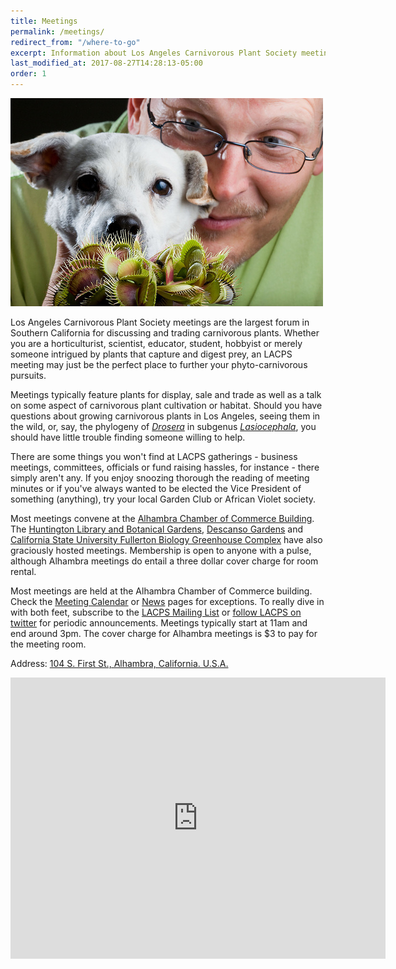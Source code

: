 ```yaml
---
title: Meetings
permalink: /meetings/
redirect_from: "/where-to-go"
excerpt: Information about Los Angeles Carnivorous Plant Society meetings in Southern California.
last_modified_at: 2017-08-27T14:28:13-05:00
order: 1
---
```


<img src="/sites/default/files/photos/12_1735684423f53d73014f.jpg" width="500" height="333" alt="DJ, flytrap" />

Los Angeles Carnivorous Plant Society meetings are the largest forum in Southern California for discussing and trading carnivorous plants. Whether you are a horticulturist, scientist, educator, student, hobbyist or merely someone intrigued by plants that capture and digest prey, an LACPS meeting may just be the perfect place to further your phyto-carnivorous pursuits.  

Meetings typically feature plants for display, sale and trade as well as a talk on some aspect of carnivorous plant cultivation or habitat. Should you have questions about growing carnivorous plants in Los Angeles, seeing them in the wild, or, say, the phylogeny of <em><a href="http://en.wikipedia.org/wiki/Drosera">Drosera</a></em> in subgenus <em><a href="http://en.wikipedia.org/wiki/Taxonomy_of_Drosera#Subgenus_Lasiocephala">Lasiocephala</a></em>, you should have little trouble finding someone willing to help. 

There are some things you won't find at LACPS gatherings - business meetings, committees, officials or fund raising hassles, for instance - there simply aren't any. If you enjoy snoozing thorough the reading of meeting minutes or if you've always wanted to be elected the Vice President of something (anything), try your local Garden Club or African Violet society. 

Most meetings convene at the <a href='http://lacps.net/about/meetings/' alt='' title='Where To Go'>Alhambra Chamber of Commerce Building</a>. The <a href="http://www.huntington.org">Huntington Library and Botanical Gardens</a>, <a href="http://www.descansogardens.org/">Descanso Gardens</a> and <a href="http://biology.fullerton.edu/facilities/greenhouse/">California State University Fullerton Biology Greenhouse Complex</a> have also graciously hosted meetings.  Membership is open to anyone with a pulse, although Alhambra meetings do entail a three dollar cover charge for room rental.

Most meetings are held at the Alhambra Chamber of Commerce building. Check the <a href='/about/calendar' alt='' title='Meeting Calendar'>Meeting Calendar</a> or <a href='/news' alt='' title='News'>News</a> pages for exceptions. To really dive in with both feet, subscribe to the <a href='/mailing-list' alt='' title='Mailing List'>LACPS Mailing List</a> or <a href="https://twitter.com/lacarnivores">follow LACPS on twitter</a> for periodic announcements. Meetings typically start at 11am and end around 3pm. The cover charge for Alhambra meetings is $3 to pay for the meeting room. 

Address: <a href="https://www.google.com/maps/place/104+S+1st+St,+Alhambra,+CA+91801/@34.0741954,-118.1990554,11.25z/data=!4m5!3m4!1s0x80c2c5265f2a6e15:0x6026926d56022601!8m2!3d34.0935134!4d-118.1267703!6m1!1e1">104 S. First St., Alhambra, California. U.S.A.</a>

<iframe src="https://www.google.com/maps/embed?pb=!1m14!1m8!1m3!1d177856.5815529033!2d-118.19905536328244!3d34.07419541288482!3m2!1i1024!2i768!4f13.1!3m3!1m2!1s0x80c2c5265f2a6e15%3A0x6026926d56022601!2s104+S+1st+St%2C+Alhambra%2C+CA+91801!5e0!3m2!1sen!2sus!4v1488620236339" width="600" height="450" frameborder="0" style="border:0" allowfullscreen></iframe>
